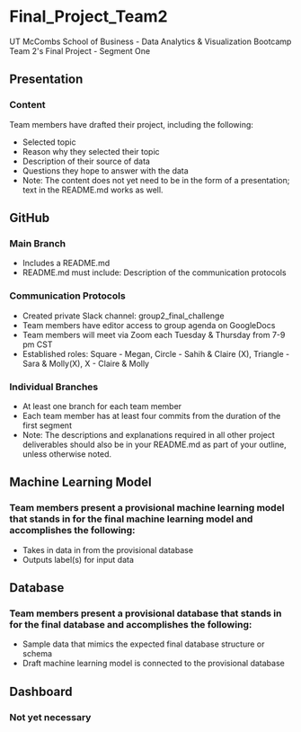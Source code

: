 # Final_Project_Team2
UT McCombs School of Business - Data Analytics & Visualization Bootcamp
Team 2's Final Project - Segment One


## Presentation
### Content
Team members have drafted their project, including the following:
- Selected topic 
- Reason why they selected their topic 
- Description of their source of data 
- Questions they hope to answer with the data
- Note: The content does not yet need to be in the form of a presentation; text in the README.md works as well.


## GitHub
### Main Branch 
- Includes a README.md 
- README.md must include: Description of the communication protocols 

### Communication Protocols
- Created private Slack channel: group2_final_challenge
- Team members have editor access to group agenda on GoogleDocs
- Team members will meet via Zoom each Tuesday & Thursday from 7-9 pm CST
- Established roles: Square - Megan, Circle - Sahih & Claire (X), Triangle - Sara & Molly(X), X - Claire & Molly

### Individual Branches 
- At least one branch for each team member 
- Each team member has at least four commits from the duration of the first segment 
- Note: The descriptions and explanations required in all other project deliverables should also be in your README.md as part of your outline, unless otherwise noted.


## Machine Learning Model
### Team members present a provisional machine learning model that stands in for the final machine learning model and accomplishes the following:
- Takes in data in from the provisional database 
- Outputs label(s) for input data


## Database
### Team members present a provisional database that stands in for the final database and accomplishes the following:
- Sample data that mimics the expected final database structure or schema
- Draft machine learning model is connected to the provisional database


## Dashboard
### Not yet necessary


